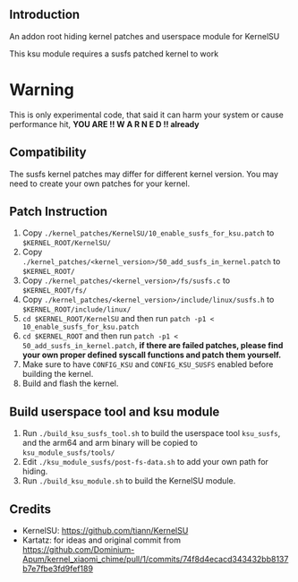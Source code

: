 ## Introduction ##

An addon root hiding kernel patches and userspace module for KernelSU

This ksu module requires a susfs patched kernel to work

# Warning #
This is only experimental code, that said it can harm your system or cause performance hit, **YOU ARE !! W A R N E D !! already**

## Compatibility ##

The susfs kernel patches may differ for different kernel version. You may need to create your own patches for your kernel.

## Patch Instruction ##
1. Copy `./kernel_patches/KernelSU/10_enable_susfs_for_ksu.patch` to `$KERNEL_ROOT/KernelSU/`
2. Copy `./kernel_patches/<kernel_version>/50_add_susfs_in_kernel.patch` to `$KERNEL_ROOT/`
3. Copy `./kernel_patches/<kernel_version>/fs/susfs.c` to `$KERNEL_ROOT/fs/`
4. Copy `./kernel_patches/<kernel_version>/include/linux/susfs.h` to `$KERNEL_ROOT/include/linux/`
5. `cd $KERNEL_ROOT/KernelSU` and then run `patch -p1 < 10_enable_susfs_for_ksu.patch`
6. `cd $KERNEL_ROOT` and then run `patch -p1 < 50_add_susfs_in_kernel.patch`, **if there are failed patches, please find your own proper defined syscall functions and patch them yourself.**
7. Make sure to have `CONFIG_KSU` and `CONFIG_KSU_SUSFS` enabled before building the kernel.
8. Build and flash the kernel.

## Build userspace tool and ksu module ##
1. Run `./build_ksu_susfs_tool.sh` to build the userspace tool `ksu_susfs`, and the arm64 and arm binary will be copied to `ksu_module_susfs/tools/`
2. Edit `./ksu_module_susfs/post-fs-data.sh` to add your own path for hiding.
3. Run `./build_ksu_module.sh` to build the KernelSU module.

## Credits ##
- KernelSU: https://github.com/tiann/KernelSU
- Kartatz: for ideas and original commit from https://github.com/Dominium-Apum/kernel_xiaomi_chime/pull/1/commits/74f8d4ecacd343432bb8137b7e7fbe3fd9fef189
